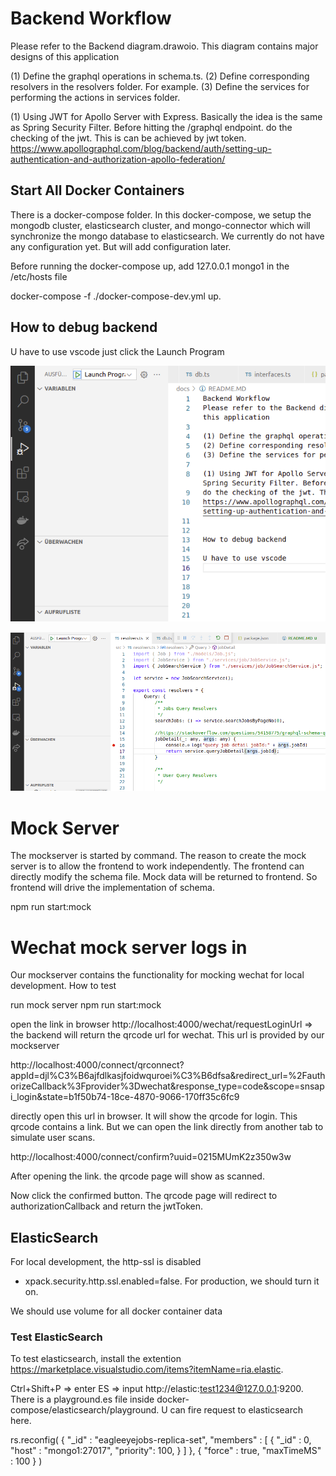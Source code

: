 # Backend Workflow
Please refer to the Backend diagram.drawoio. This diagram contains major designs of this application

(1) Define the graphql operations in schema.ts.
(2) Define corresponding resolvers in the resolvers folder. For example.
(3) Define the services for performing the actions in services folder.

(1) Using JWT for Apollo Server with Express. Basically the idea is the same as Spring Security Filter. Before hitting the /graphql endpoint.
do the checking of the jwt. This is can be achieved by jwt token.
https://www.apollographql.com/blog/backend/auth/setting-up-authentication-and-authorization-apollo-federation/


## Start All Docker Containers

There is a docker-compose folder. 
In this docker-compose, we setup the mongodb cluster, elasticsearch cluster, and mongo-connector which will synchronize the mongo database to elasticsearch. We currently do not have any configuration yet. But will add configuration later. 


Before running the docker-compose up, add 127.0.0.1 mongo1 in the /etc/hosts file


docker-compose  -f ./docker-compose-dev.yml up. 


## How to debug backend

U have to use vscode
just click the Launch Program

![Debug In VScode](./DebugBackendInVSCode.png)

![Set breakpoint](./SetDebugBreakPoint.png)


# Mock Server

The mockserver is started by command. The reason to create the mock server is to allow the frontend to work independently. The frontend
can directly modify the schema file. Mock data will be returned to frontend. So frontend will drive the implementation of schema.


npm run start:mock


# Wechat mock server logs in

Our mockserver contains the functionality for mocking wechat for local development. How to test

run mock server
npm run start:mock

open the link in browser
http://localhost:4000/wechat/requestLoginUrl   => the backend will return the qrcode url for wechat. This url is provided by our mockserver

http://localhost:4000/connect/qrconnect?appId=djl%C3%B6ajfdlkasjfoidwquroei%C3%B6dfsa&redirect_url=%2FauthorizeCallback%3Fprovider%3Dwechat&response_type=code&scope=snsapi_login&state=b1f50b74-18ce-4870-9066-170ff35c6fc9


directly open this url in browser. It will show the qrcode for login. This qrcode contains a link. But we can open the link directly from another tab to simulate user scans.

http://localhost:4000/connect/confirm?uuid=0215MUmK2z350w3w


After opening the link. the qrcode page will show as scanned. 

Now click the confirmed button.  The qrcode page will redirect to authorizationCallback and return the jwtToken.



## ElasticSearch

For local development, the http-ssl is disabled      
- xpack.security.http.ssl.enabled=false. For production, we should turn it on. 

We should use volume for all docker container data


### Test ElasticSearch

To test elasticsearch, install the extention https://marketplace.visualstudio.com/items?itemName=ria.elastic. 

Ctrl+Shift+P  => enter ES => input http://elastic:test1234@127.0.0.1:9200. There is a playground.es file inside docker-compose/elasticsearch/playground. U can fire request to elasticsearch here.



rs.reconfig(
  {
    "_id" : "eagleeyejobs-replica-set",
    "members" : [
    {
        "_id" : 0,
        "host" : "mongo1:27017",
        "priority": 100,
    }
    ]
  },
  {
    "force" : true,
    "maxTimeMS" : 100
  }
)

